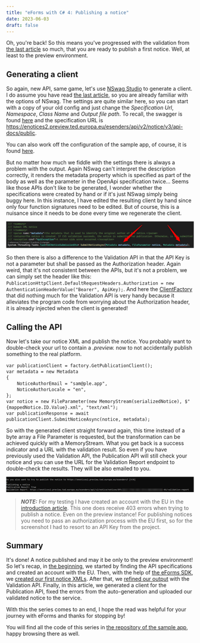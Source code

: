 ```yaml
---
title: "eForms with C# 4: Publishing a notice"
date: 2023-06-03
draft: false
---
```


Oh, you're back! So this means you've progressed with the validation from [the last article](/post/eForms-scharp/validating) so much, that you are ready to publish a first notice. Well, at least to the preview environment.

## Generating a client
So again, new API, same game, let's use [NSwag Studio](https://github.com/RicoSuter/NSwag) to generate a client. I do assume you have read [the last article](/post/eForms-scharp/validating), so you are already familiar with the options of NSwag. The settings are quite similar here, so you can start with a copy of your old config and just change the _Specification Url_, _Namespace_, _Class Name_ and _Output file path_. To recall, the swagger is found [here](https://enotices2.preview.ted.europa.eu/esenders/swagger-ui/) and the specification URL is https://enotices2.preview.ted.europa.eu/esenders/api/v2/notice/v3/api-docs/public.

You can also work off the configuration of the sample app, of course, it is found [here](https://github.com/Kunter-Bunt/eForms-CSharp-Sample/blob/main/eForms-CSharp-Sample-App/clients/PublicationApi.nswag).

But no matter how much we fiddle with the settings there is always a problem with the output. Again NSwag can't interpret the description correctly, it renders the metadata property which is specified as part of the body as well as the parameter in the OpenApi specification twice... Seems like those APIs don't like to be generated, I wonder whether the specifications were created by hand or if it's just NSwag simply being buggy here. In this instance, I have edited the resulting client by hand since only four function signatures need to be edited. But of course, this is a nuisance since it needs to be done every time we regenerate the client.

![One of the metadata inputs needs to be removed.](ClientProblem.png)

So then there is also a difference to the Validation API in that the API Key is not a parameter but shall be passed as the Authorization header. Again weird, that it's not consistent between the APIs, but it's not a problem, we can simply set the header like this: `PublicationHttpClient.DefaultRequestHeaders.Authorization = new AuthenticationHeaderValue("Bearer", ApiKey);`. And here the [ClientFactory](https://github.com/Kunter-Bunt/eForms-CSharp-Sample/blob/main/eForms-CSharp-Sample-App/client/ClientFactory.cs) that did nothing much for the Validation API is very handy because it alleviates the program code from worrying about the Authorization header, it is already injected when the client is generated!

## Calling the API
Now let's take our notice XML and publish the notice. You probably want to double-check your url to contain a _.preview._ now to not accidentally publish something to the real platform.

```
var publicationClient = factory.GetPublicationClient();
var metadata = new Metadata
{
    NoticeAuthorEmail = "sam@ple.app",
    NoticeAuthorLocale = "en",
};
var notice = new FileParameter(new MemoryStream(serializedNotice), $"{mappedNotice.ID.Value}.xml", "text/xml");
var publicationResponse = await publicationClient.SubmitNoticeAsync(notice, metadata);
```

So with the generated client straight forward again, this time instead of a byte array a File Parameter is requested, but the transformation can be achieved quickly with a MemoryStream.
What you get back is a success indicator and a URL with the validation result. So even if you have previously used the Validation API, the Publication API will still check your notice and you can use the URL for the Validation Report endpoint to double-check the results. They will be also emailed to you.

![The resulting output of the sample app for a successful publish](SuccessfulPublish.png)

> **_NOTE:_** For my testing I have created an account with the EU in the [introduction article](/post/eForms-scharp/introduction). This one does receive 403 errors when trying to publish a notice. Even on the preview instance! For publishing notices you need to pass an authorization process with the EU first, so for the screenshot I had to resort to an API Key from the project.

## Summary
It's done! A notice published and may it be only to the preview environment! So let's recap, in [the beginning](/post/eForms-scharp/introduction), we started by finding the API specifications and created an account with the EU. Then, with the help of [the eForms SDK](https://github.com/OP-TED/eForms-SDK), we [created our first notice XMLs](/post/eForms-scharp/generating). After that, we [refined our output](/post/eForms-scharp/validating) with the Validation API. Finally, in this article, we generated a client for the Publication API, fixed the errors from the auto-generation and uploaded our validated notice to the service. 

With this the series comes to an end, I hope the read was helpful for your journey with eForms and thanks for stopping by!

You will find all the code of this series in [the repository of the sample app](https://github.com/Kunter-Bunt/eForms-CSharp-Sample), happy browsing there as well.